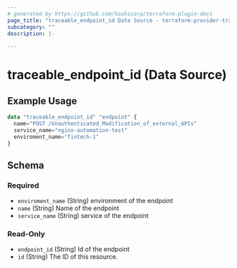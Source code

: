 ```yaml
---
# generated by https://github.com/hashicorp/terraform-plugin-docs
page_title: "traceable_endpoint_id Data Source - terraform-provider-traceable"
subcategory: ""
description: |-
  
---
```


# traceable_endpoint_id (Data Source)

## Example Usage

```terraform
data "traceable_endpoint_id" "endpoint" {
  name="POST /Unauthenticated_Modification_of_external_APIs"
  service_name="nginx-automation-test"
  enviroment_name="fintech-1"
}
```



<!-- schema generated by tfplugindocs -->
## Schema

### Required

- `enviroment_name` (String) environment of the endpoint
- `name` (String) Name of the endpoint
- `service_name` (String) service of the endpoint

### Read-Only

- `endpoint_id` (String) Id of the endpoint
- `id` (String) The ID of this resource.
